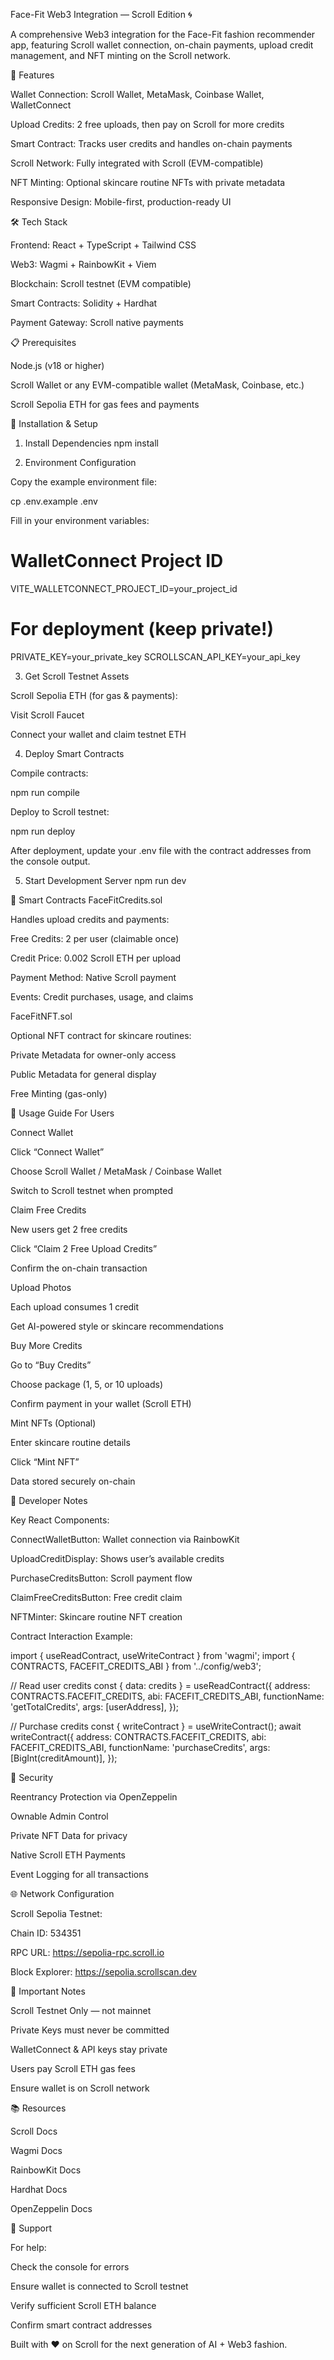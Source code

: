 Face-Fit Web3 Integration — Scroll Edition 🌀

A comprehensive Web3 integration for the Face-Fit fashion recommender app, featuring Scroll wallet connection, on-chain payments, upload credit management, and NFT minting on the Scroll network.

🚀 Features

Wallet Connection: Scroll Wallet, MetaMask, Coinbase Wallet, WalletConnect

Upload Credits: 2 free uploads, then pay on Scroll for more credits

Smart Contract: Tracks user credits and handles on-chain payments

Scroll Network: Fully integrated with Scroll (EVM-compatible)

NFT Minting: Optional skincare routine NFTs with private metadata

Responsive Design: Mobile-first, production-ready UI

🛠 Tech Stack

Frontend: React + TypeScript + Tailwind CSS

Web3: Wagmi + RainbowKit + Viem

Blockchain: Scroll testnet (EVM compatible)

Smart Contracts: Solidity + Hardhat

Payment Gateway: Scroll native payments

📋 Prerequisites

Node.js (v18 or higher)

Scroll Wallet or any EVM-compatible wallet (MetaMask, Coinbase, etc.)

Scroll Sepolia ETH for gas fees and payments

🔧 Installation & Setup
1. Install Dependencies
npm install

2. Environment Configuration

Copy the example environment file:

cp .env.example .env


Fill in your environment variables:

# WalletConnect Project ID
VITE_WALLETCONNECT_PROJECT_ID=your_project_id

# For deployment (keep private!)
PRIVATE_KEY=your_private_key
SCROLLSCAN_API_KEY=your_api_key

3. Get Scroll Testnet Assets

Scroll Sepolia ETH (for gas & payments):

Visit Scroll Faucet

Connect your wallet and claim testnet ETH

4. Deploy Smart Contracts

Compile contracts:

npm run compile


Deploy to Scroll testnet:

npm run deploy


After deployment, update your .env file with the contract addresses from the console output.

5. Start Development Server
npm run dev

📄 Smart Contracts
FaceFitCredits.sol

Handles upload credits and payments:

Free Credits: 2 per user (claimable once)

Credit Price: 0.002 Scroll ETH per upload

Payment Method: Native Scroll payment

Events: Credit purchases, usage, and claims

FaceFitNFT.sol

Optional NFT contract for skincare routines:

Private Metadata for owner-only access

Public Metadata for general display

Free Minting (gas-only)

🎯 Usage Guide
For Users

Connect Wallet

Click “Connect Wallet”

Choose Scroll Wallet / MetaMask / Coinbase Wallet

Switch to Scroll testnet when prompted

Claim Free Credits

New users get 2 free credits

Click “Claim 2 Free Upload Credits”

Confirm the on-chain transaction

Upload Photos

Each upload consumes 1 credit

Get AI-powered style or skincare recommendations

Buy More Credits

Go to “Buy Credits”

Choose package (1, 5, or 10 uploads)

Confirm payment in your wallet (Scroll ETH)

Mint NFTs (Optional)

Enter skincare routine details

Click “Mint NFT”

Data stored securely on-chain

🧠 Developer Notes

Key React Components:

ConnectWalletButton: Wallet connection via RainbowKit

UploadCreditDisplay: Shows user’s available credits

PurchaseCreditsButton: Scroll payment flow

ClaimFreeCreditsButton: Free credit claim

NFTMinter: Skincare routine NFT creation

Contract Interaction Example:

import { useReadContract, useWriteContract } from 'wagmi';
import { CONTRACTS, FACEFIT_CREDITS_ABI } from '../config/web3';

// Read user credits
const { data: credits } = useReadContract({
  address: CONTRACTS.FACEFIT_CREDITS,
  abi: FACEFIT_CREDITS_ABI,
  functionName: 'getTotalCredits',
  args: [userAddress],
});

// Purchase credits
const { writeContract } = useWriteContract();
await writeContract({
  address: CONTRACTS.FACEFIT_CREDITS,
  abi: FACEFIT_CREDITS_ABI,
  functionName: 'purchaseCredits',
  args: [BigInt(creditAmount)],
});

🔐 Security

Reentrancy Protection via OpenZeppelin

Ownable Admin Control

Private NFT Data for privacy

Native Scroll ETH Payments

Event Logging for all transactions

🌐 Network Configuration

Scroll Sepolia Testnet:

Chain ID: 534351

RPC URL: https://sepolia-rpc.scroll.io

Block Explorer: https://sepolia.scrollscan.dev

🚨 Important Notes

Scroll Testnet Only — not mainnet

Private Keys must never be committed

WalletConnect & API keys stay private

Users pay Scroll ETH gas fees

Ensure wallet is on Scroll network

📚 Resources

Scroll Docs

Wagmi Docs

RainbowKit Docs

Hardhat Docs

OpenZeppelin Docs

🤝 Support

For help:

Check the console for errors

Ensure wallet is connected to Scroll testnet

Verify sufficient Scroll ETH balance

Confirm smart contract addresses

Built with ❤️ on Scroll for the next generation of AI + Web3 fashion.